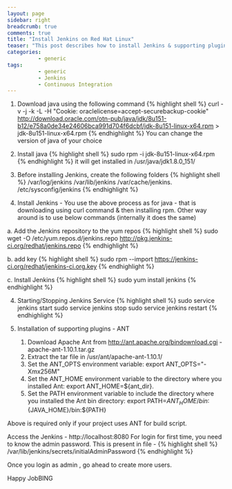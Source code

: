 ```yaml
---
layout: page
sidebar: right
breadcrumb: true
comments: true
title: "Install Jenkins on Red Hat Linux"
teaser: "This post describes how to install Jenkins & supporting plugins to a Linux (Red Hat) system. Follow the below steps in sequence"
categories:
          - generic
tags:
          - generic
          - Jenkins
          - Continuous Integration
---
```

1. Download java using the following command
{% highlight shell %}
curl -v -j -k -L -H "Cookie: oraclelicense=accept-securebackup-cookie" http://download.oracle.com/otn-pub/java/jdk/8u151-b12/e758a0de34e24606bca991d704f6dcbf/jdk-8u151-linux-x64.rpm > jdk-8u151-linux-x64.rpm
{% endhighlight %}
You can change the version of java of your choice

2. Install java
{% highlight shell %}
sudo rpm -i jdk-8u151-linux-x64.rpm
{% endhighlight %}
it will get installed in /usr/java/jdk1.8.0_151/

3. Before installing Jenkins, create the following folders
{% highlight shell %}
/var/log/jenkins
/var/lib/jenkins
/var/cache/jenkins.
/etc/sysconfig/jenkins
{% endhighlight %}

3. Install Jenkins - You use the above process as for java - that is downloading using curl command & then installing rpm. Other way around is to use below commands (internally it does the same)

a. Add the Jenkins repository to the yum repos
{% highlight shell %}
sudo wget -O /etc/yum.repos.d/jenkins.repo http://pkg.jenkins-ci.org/redhat/jenkins.repo
{% endhighlight %}

b. add key
{% highlight shell %}
sudo rpm --import https://jenkins-ci.org/redhat/jenkins-ci.org.key
{% endhighlight %}

c. Install Jenkins
{% highlight shell %}
sudo yum install jenkins
{% endhighlight %}

4. Starting/Stopping Jenkins Service
{% highlight shell %}
sudo service jenkins start
sudo service jenkins stop
sudo service jenkins restart
{% endhighlight %}

5. Installation of supporting plugins - ANT
	1. Download Apache Ant from http://ant.apache.org/bindownload.cgi - apache-ant-1.10.1.tar.gz
	2. Extract the tar file in /usr/ant/apache-ant-1.10.1/
	3. Set the ANT_OPTS environment variable: export ANT_OPTS="-Xmx256M"
	4. Set the ANT_HOME environment variable to the directory where you installed Ant: export ANT_HOME=${ant_dir}.
	5. Set the PATH environment variable to include the directory where you installed the Ant bin directory: export PATH=${ANT_HOME}/bin:${JAVA_HOME}/bin:${PATH}

Above is required only if your project uses ANT for build script.

Access the Jenkins - http://localhost:8080
For login for first time, you need to know the admin password. This is present in file -
{% highlight shell %}
/var/lib/jenkins/secrets/initialAdminPassword
{% endhighlight %}

Once you login as admin , go ahead to create more users.

Happy JobBING
